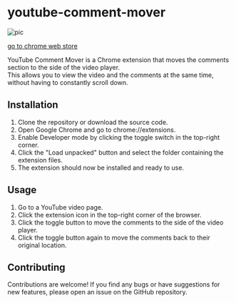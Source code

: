 # youtube-comment-mover

![pic](https://user-images.githubusercontent.com/80376561/226559781-3f9466e0-f671-4716-a993-34f248d01153.gif)

[go to chrome web store](https://chrome.google.com/webstore/detail/youtube-comment-mover/hgfhnoeankefdllkibigpkjgnklpjkgb/related?hl=ko&authuser=0)

YouTube Comment Mover is a Chrome extension that moves the comments section to the side of the video player.  
This allows you to view the video and the comments at the same time, without having to constantly scroll down.  


## Installation
1. Clone the repository or download the source code.
2. Open Google Chrome and go to chrome://extensions.
3. Enable Developer mode by clicking the toggle switch in the top-right corner.
4. Click the "Load unpacked" button and select the folder containing the extension files.
5. The extension should now be installed and ready to use.


## Usage
1. Go to a YouTube video page.  
2. Click the extension icon in the top-right corner of the browser.  
3. Click the toggle button to move the comments to the side of the video player.  
4. Click the toggle button again to move the comments back to their original location.  


## Contributing
Contributions are welcome! If you find any bugs or have suggestions for new features, please open an issue on the GitHub repository.  


